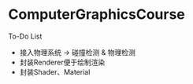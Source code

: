 # ComputerGraphicsCourse
 
To-Do List
- 接入物理系统 -> 碰撞检测 & 物理检测
- 封装Renderer便于绘制渲染
- 封装Shader、Material


